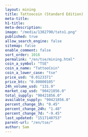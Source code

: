 ```yaml
---
layout: mining
title: Tattoocoin (Standard Edition)
meta-title: 
h1-title: 
meta-description: 
image: "/media/1382790/tato1.png"
published: true
allow_search_engine: false
sitemap: false
enable_comment: false
sort_order: 1016
permalink: "/en/tse/mining.html"
coin_a_symbol: "TSE"
coin_a_name: "TattooCoin"
coin_a_lower_case: "tse"
price_usd: "0.0123371"
price_btc: "0.00000105"
24h_volume_usd: "131.9"
market_cap_usd: "90421856.0"
total_supply: "90421856.0"
available_supply: "90421856.0"
percent_change_1h: "0.45"
percent_change_24h: "1.48"
percent_change_7d: "-9.45"
last_updated: "1517140753"
parent-url: "/en/tse/"
author: Sam
---
```


